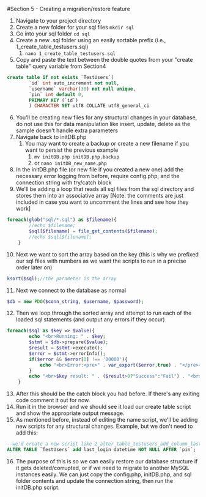 #Section 5 - Creating a migration/restore feature

1. Navigate to your project directory
2. Create a new folder for your sql files ```mkdir sql```
3. Go into your sql folder ```cd sql```
4. Create a new .sql folder using an easily sortable prefix (i.e., 1_create_table_testusers.sql)
	1. ```nano 1_create_table_testusers.sql```
5. Copy and paste the text between the double quotes from your "create table" query variable from Section4
```sql
create table if not exists `TestUsers`(
		`id` int auto_increment not null,
		`username` varchar(30) not null unique,
		`pin` int default 0,
		PRIMARY KEY (`id`)
		) CHARACTER SET utf8 COLLATE utf8_general_ci
```
6. You'll be creating new files for any structural changes in your database, do not use this for data manipulation like insert, update, delete as the sample doesn't handle extra parameters
7. Navigate back to initDB.php
	1. You may want to create a backup or create a new filename if you want to persist the previous example
		1. ```mv initDB.php initDB.php.backup```
		2. or ```nano initDB_new_name.php```
8. In the initDB.php file (or new file if you created a new one) add the necessary error logging from before, require config.php, and the connection string with try/catch block
9. We'll be adding a loop that reads all sql files from the sql directory and stores them into an associative array [Note: the comments are just included in case you want to uncomment the lines and see how they work]
```php
foreach(glob("sql/*.sql") as $filename){
		//echo $filename;
		$sql[$filename] = file_get_contents($filename);
		//echo $sql[$filename];
	}
```
10. Next we want to sort the array based on the key (this is why we prefixed our sql files with numbers as we want the scripts to run in a precise order later on)
```php
ksort($sql);//the parameter is the array
```
11. Next we connect to the database as normal
```php
$db = new PDO($conn_string, $username, $password);
```
12. Then we loop through the sorted array and attempt to run each of the loaded sql statements (and output any errors if they occur)
```php
foreach($sql as $key => $value){
		echo "<br>Running: " . $key;
		$stmt = $db->prepare($value);
		$result = $stmt->execute();
		$error = $stmt->errorInfo();
		if($error && $error[0] !== '00000'){
			echo "<br>Error:<pre>" . var_export($error,true) . "</pre><br>";
		}
		echo "<br>$key result: " . ($result>0?"Success":"Fail") . "<br>";
	}
```
13. After this should be the catch block you had before. If there's any exiting code comment it out for now.
14. Run it in the browser and we should see it load our create table script and show the appropriate output message.
15. As mentioned before, instead of editing the name script, we'll be adding new scripts for any structural changes.
Example, but we don't need to add this:
```sql
--we'd create a new script like 2_alter_table_testusers_add_column_lastlogin.sql
ALTER TABLE `TestUsers` add last_login datetime NOT NULL AFTER `pin`;
```
16. The purpose of this is so we can easily restore our database structure if it gets deleted/corrupted, or if we need to migrate to another MySQL instances easily. We can just copy the config.php, initDB.php, and sql folder contents and update the connection string, then run the initDB.php script.
